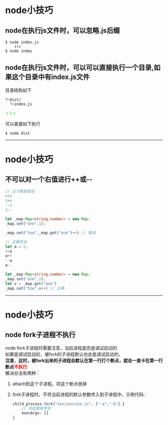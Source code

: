 # node小技巧

## node在执行js文件时，可以忽略.js后缀

```shell
$ node index.js
    ⬇⬇⬇
$ node index
```

## node在执行js文件时，可以可以直接执行一个目录,如果这个目录中有index.js文件

目录结构如下

```
└─dist/
  └─index.js
```

<span style="color:lightgreen">⬇⬇︎⬇︎︎︎︎︎︎︎</span>

可以直接如下执行

```shell
$ node dist 
```

---

# node小技巧

## 不可以对一个右值进行++或--

```ts
// 以下都是错误
++1
1++
--1
1--

let _map:Map<string,number> = new Map;
_map.set("one",1);

_map.set("tow",_map.get("one")++) // 错误

// 正确写法
let a = 1;
++a
a++
--a
a--

let _map:Map<string,number> = new Map;
_map.set("one",1);
let v = _map.get("one")
_map.set("tow",v++) // 正确


```

---

# node小技巧

## node fork子进程不执行

node fork子进程时需要注意，当前进程是否是调试启动的  
如果是调试启动的，被fork的子进程默认也会是调试启动的，  
**注意**，**这时，被fork出来的子进程会默认在第一行打个断点，就会一直卡在第一行断点<span style="color:red">不执行</span>**  
解决办法有两种：
1. attach到这个子进程，将这个断点放掉
2. fork子进程时，不将当前进程的默认参数传入到子进程中，示例代码:

    ```ts
    child_process.fork("xxx/xxx/xxx.js", ["-a","-b"],{
        // 将此数组传空
        execArgv: []
    }
    ```
